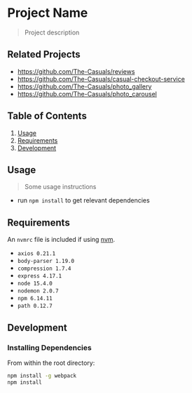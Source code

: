 # Project Name

> Project description

## Related Projects

  - https://github.com/The-Casuals/reviews
  - https://github.com/The-Casuals/casual-checkout-service
  - https://github.com/The-Casuals/photo_gallery
  - https://github.com/The-Casuals/photo_carousel

## Table of Contents

1. [Usage](#Usage)
1. [Requirements](#requirements)
1. [Development](#development)

## Usage

> Some usage instructions
- run `npm install` to get relevant dependencies

## Requirements

An `nvmrc` file is included if using [nvm](https://github.com/creationix/nvm).

- `axios 0.21.1`
- `body-parser 1.19.0`
- `compression 1.7.4`
- `express 4.17.1`
- `node 15.4.0`
- `nodemon 2.0.7`
- `npm 6.14.11`
- `path 0.12.7`

## Development

### Installing Dependencies

From within the root directory:

```sh
npm install -g webpack
npm install
```

